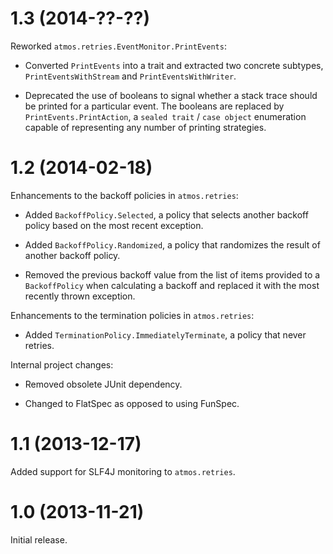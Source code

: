 1.3 (2014-??-??)
================
Reworked `atmos.retries.EventMonitor.PrintEvents`:

 - Converted `PrintEvents` into a trait and extracted two concrete subtypes, `PrintEventsWithStream` and `PrintEventsWithWriter`.
 
 - Deprecated the use of booleans to signal whether a stack trace should be printed for a particular event. The booleans are replaced by `PrintEvents.PrintAction`, a `sealed trait` / `case object` enumeration capable of representing any number of printing strategies.

1.2 (2014-02-18)
================
Enhancements to the backoff policies in `atmos.retries`:

 - Added `BackoffPolicy.Selected`, a policy that selects another backoff policy based on the most recent exception.
 
 - Added `BackoffPolicy.Randomized`, a policy that randomizes the result of another backoff policy.

 - Removed the previous backoff value from the list of items provided to a `BackoffPolicy` when calculating a backoff and replaced it with the most recently thrown exception.
 
Enhancements to the termination policies in `atmos.retries`:

 - Added `TerminationPolicy.ImmediatelyTerminate`, a policy that never retries.

Internal project changes:

  - Removed obsolete JUnit dependency.

  - Changed to FlatSpec as opposed to using FunSpec.

1.1 (2013-12-17)
================
Added support for SLF4J monitoring to `atmos.retries`.

1.0 (2013-11-21)
================
Initial release.